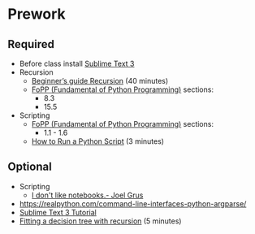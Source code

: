 Prework
======

Required
------

- Before class install [Sublime Text 3](https://www.sublimetext.com/3)
- Recursion
    + [Beginner’s guide Recursion](https://www.youtube.com/watch?v=fhDsjfLSmVk) (40 minutes)
    + [FoPP (Fundamental of Python Programming)](http://python.cs.southern.edu/pythonbook/pythonbook.pdf) sections:
        - 8.3
        + 15.5
- Scripting
    + [FoPP (Fundamental of Python Programming)](http://python.cs.southern.edu/pythonbook/pythonbook.pdf) sections:
        - 1.1 - 1.6
    - [How to Run a Python Script](https://www.youtube.com/watch?v=Txt-cLLa_vo) (3 minutes)
        
Optional
------

- Scripting
    + [I don't like notebooks.- Joel Grus](https://www.youtube.com/watch?v=7jiPeIFXb6U)
- https://realpython.com/command-line-interfaces-python-argparse/
- [Sublime Text 3 Tutorial](https://www.youtube.com/watch?v=utLIfDpGKsY)
- [Fitting a decision tree with recursion](https://www.coursera.org/lecture/ml-classification/recursive-greedy-algorithm-Oor8r) (5 minutes)
                                                                                
